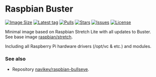# Raspbian Buster

[![Image Size](https://img.shields.io/docker/image-size/navikey/raspbian-buster/latest)](https://hub.docker.com/r/navikey/raspbian-buster)
[![Latest tag](https://img.shields.io/docker/v/navikey/raspbian-buster?label=latest%20tag&sort=date)](https://hub.docker.com/r/navikey/raspbian-buster/tags)
[![Pulls](https://img.shields.io/docker/pulls/navikey/raspbian-buster)](https://hub.docker.com/r/navikey/raspbian-buster)
[![Stars](https://img.shields.io/docker/stars/navikey/raspbian-buster)](https://hub.docker.com/r/navikey/raspbian-buster)
[![Issues](https://img.shields.io/github/issues/navikey/raspbian-buster)](https://github.com/navikey/raspbian-buster/issues)
[![License](https://img.shields.io/github/license/navikey/raspbian-buster)](https://github.com/navikey/raspbian-buster)

Minimal image based on Raspbian Stretch Lite with all updates to Buster. See base image [raspbian/stretch](https://hub.docker.com/r/raspbian/stretch).

Including all Raspberry Pi hardware drivers (/opt/vc & etc.) and modules.

### See also

* Repository [navikey/raspbian-bullseye](https://github.com/navikey/raspbian-bullseye).
